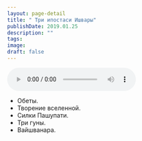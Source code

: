 ```yaml
---
layout: page-detail
title: " Три ипостаси Ишвары"
publishDate: 2019.01.25
description: ""
tags:
image:
draft: false
---
```


<audio title="2019.01.25 -  Три ипостаси Ишвары.mp3" src="/upload/iblock/4c8/4c8c434218c899969eb58f5c10e863fe.mp3" controls=""></audio>

* Обеты.
* Творение вселенной.
* Силки Пашупати.
* Три гуны.
* Вайшванара.

  
